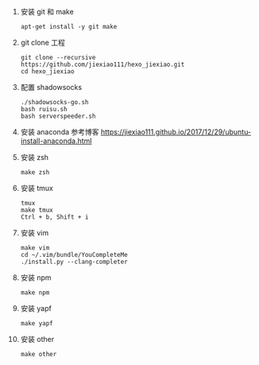 1. 安装 git 和 make
    ```
    apt-get install -y git make
    ```

1. git clone 工程
    ```
    git clone --recursive https://github.com/jiexiao111/hexo_jiexiao.git
    cd hexo_jiexiao
    ```

1. 配置 shadowsocks
    ```
    ./shadowsocks-go.sh
    bash ruisu.sh
    bash serverspeeder.sh
    ```

1. 安装 anaconda
    参考博客 https://jiexiao111.github.io/2017/12/29/ubuntu-install-anaconda.html

1. 安装 zsh
    ```
    make zsh
    ```

1. 安装 tmux
    ```
    tmux
    make tmux
    Ctrl + b, Shift + i
    ```

1. 安装 vim
    ```
    make vim
    cd ~/.vim/bundle/YouCompleteMe
    ./install.py --clang-completer
    ```

1. 安装 npm
    ```
    make npm
    ```

1. 安装 yapf
    ```
    make yapf
    ```

1. 安装 other
    ```
    make other
    ```
